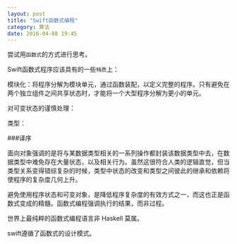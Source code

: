 ```yaml
---
layout: post
title: "Swift函数式编程"
category: 算法
date: 2016-04-08 19:45
---
```



尝试用`函数式`的方式进行思考。

Swift函数式程序应该具有的一些`特质`上：

模块化：将程序分解为模块单元，通过函数装配，以定义完整的程序。只有避免在两个独立组件之间共享状态时，才能将一个大型程序分解为更小的单元。

对可变状态的谨慎处理：

类型：



###译序

面向对象强调的是将与某数据类型相关的一系列操作都封装该数据类型中去，在数据类型中难免存在大量状态，以及相关行为。虽然这很符合人类的逻辑直觉，但当类型关系变得错综复杂的时候，类型中状态的改变和类型之间彼此的继承和依赖将使程序的复杂度几何上升。

避免使用程序状态和可变对象，是降低程序复杂度的有效方式之一，而这也正是函数式变成的精髓。函数式编程强调执行的结果，而非过程。


世界上最纯粹的函数式编程语言非 Haskell 莫属。

swift遵循了函数式的设计模式。